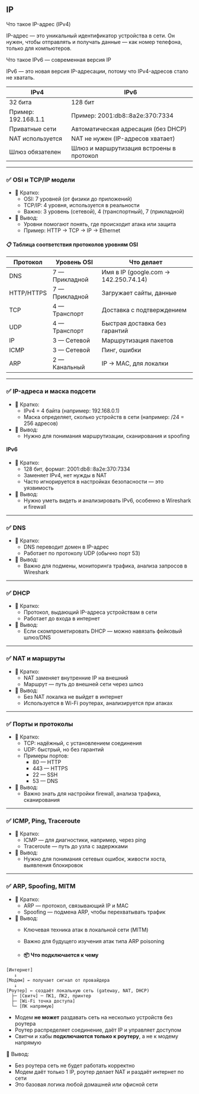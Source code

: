 ## IP 
 Что такое IP-адрес (IPv4)
 
 IP-адрес — это уникальный идентификатор устройства в сети. 
Он нужен, чтобы отправлять и получать данные — как номер телефона, только для компьютеров.

 Что такое IPv6 — современная версия IP
 
IPv6 — это новая версия IP-адресации, потому что IPv4-адресов стало не хватать.

| IPv4                | IPv6                                     |
| ------------------- | ---------------------------------------- |
| 32 бита             | 128 бит                                  |
| Пример: 192.168.1.1 | Пример: 2001\:db8::8a2e:370:7334         |
| Приватные сети      | Автоматическая адресация (без DHCP)      |
| NAT используется    | NAT не нужен (IP-адресов хватает)        |
| Шлюз обязателен     | Шлюз и маршрутизация встроены в протокол |

---

### ✅ OSI и TCP/IP модели

- 📌 Кратко:
  - OSI: 7 уровней (от физики до приложений)
  - TCP/IP: 4 уровня, используется в реальности
  - Важно: 3 уровень (сетевой), 4 (транспортный), 7 (прикладной)
- 🧠 Вывод:
  - Уровни помогают понять, где происходит атака или защита
  - Пример: HTTP → TCP → IP → Ethernet

#### 📋 Таблица соответствия протоколов уровням OSI

| Протокол | Уровень OSI | Что делает |
|----------|-------------|------------|
| DNS      | 7 — Прикладной | Имя в IP (google.com → 142.250.74.14) |
| HTTP/HTTPS | 7 — Прикладной | Загружает сайты, данные |
| TCP      | 4 — Транспорт | Доставка с подтверждением |
| UDP      | 4 — Транспорт | Быстрая доставка без гарантий |
| IP       | 3 — Сетевой | Маршрутизация пакетов |
| ICMP     | 3 — Сетевой | Пинг, ошибки |
| ARP      | 2 — Канальный | IP → MAC, для локалки |

---

### ✅ IP-адреса и маска подсети

- 📌 Кратко:
  - IPv4 = 4 байта (например: 192.168.0.1)
  - Маска определяет, сколько устройств в сети (например: /24 = 256 адресов)
- 🧠 Вывод:
  - Нужно для понимания маршрутизации, сканирования и spoofing

#### IPv6
- 📌 Кратко:
  - 128 бит, формат: 2001:db8::8a2e:370:7334
  - Заменяет IPv4, нет нужды в NAT
  - Часто игнорируется в настройках безопасности — это уязвимость
- 🧠 Вывод:
  - Нужно уметь видеть и анализировать IPv6, особенно в Wireshark и firewall

---

### ✅ DNS

- 📌 Кратко:
  - DNS переводит домен в IP-адрес
  - Работает по протоколу UDP (обычно порт 53)
- 🧠 Вывод:
  - Важно для подмены, мониторинга трафика, анализа запросов в Wireshark

---

### ✅ DHCP

- 📌 Кратко:
  - Протокол, выдающий IP-адреса устройствам в сети
  - Работает до входа в интернет
- 🧠 Вывод:
  - Если скомпрометировать DHCP — можно навязать фейковый шлюз/DNS

---

### ✅ NAT и маршруты

- 📌 Кратко:
  - NAT заменяет внутренние IP на внешний
  - Маршрут — путь до внешней сети через шлюз
- 🧠 Вывод:
  - Без NAT локалка не выйдет в интернет
  - Используется в Wi-Fi роутерах, анализируется при атаках

---

### ✅ Порты и протоколы

- 📌 Кратко:
  - TCP: надёжный, с установлением соединения
  - UDP: быстрый, но без гарантий
  - Примеры портов:
    - 80 — HTTP
    - 443 — HTTPS
    - 22 — SSH
    - 53 — DNS
- 🧠 Вывод:
  - Важно знать для настройки firewall, анализа трафика, сканирования

---

### ✅ ICMP, Ping, Traceroute

- 📌 Кратко:
  - ICMP — для диагностики, например, через ping
  - Traceroute — путь до узла с задержками
- 🧠 Вывод:
  - Нужно для понимания сетевых ошибок, живости хоста, выявления блокировок

---

### ✅ ARP, Spoofing, MITM

- 📌 Кратко:
  - ARP — протокол, связывающий IP и MAC
  - Spoofing — подмена ARP, чтобы перехватывать трафик
- 🧠 Вывод:
  - Ключевая техника атак в локальной сети (MITM)
  - Важно для будущего изучения атак типа ARP poisoning
 
  - #### 📦 Что подключается к чему

```text
[Интернет]
   ↓
[Модем] ← получает сигнал от провайдера
   ↓
[Роутер] ← создаёт локальную сеть (gateway, NAT, DHCP)
  ├─ [Свитч] ─ ПК1, ПК2, принтер
  ├─ [Wi-Fi точка доступа]
  └─ [ПК напрямую]
```

- Модем **не может** раздавать сеть на несколько устройств без роутера
- Роутер распределяет соединение, даёт IP и управляет доступом
- Свитчи и хабы **подключаются только к роутеру**, а не к модему напрямую

🧠 Вывод:
- Без роутера сеть не будет работать корректно
- Модем даёт только 1 IP, роутер делает NAT и раздаёт интернет по сети
- Это базовая логика любой домашней или офисной сети

